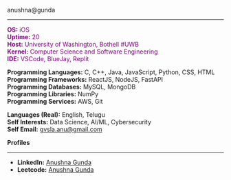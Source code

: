 anushna@gunda
______

<span style="color: purple;">**OS:** iOS  
<span style="color: purple;">**Uptime:** 20  
<span style="color: purple;">**Host:** University of Washington, Bothell #UWB  
<span style="color: purple;">**Kernel:** Computer Science and Software Engineering  
<span style="color: purple;">**IDE:** VSCode, BlueJay, Replit

**Programming Languages:**  C, C++, Java, JavaScript, Python, CSS, HTML  
**Programming Frameworks:**  ReactJS, NodeJS, FastAPI  
**Programming Databases:**  MySQL, MongoDB  
**Programming Libraries:**  NumPy  
**Programming Services:**  AWS, Git  

**Languages (Real):**  English, Telugu  
**Self Interests:**  Data Science, AI/ML, Cybersecurity  
**Self Email:**  [gvsla.anu@gmail.com](mailto:gvsla.anu@gmail.com)  

**Profiles**  
______

- **LinkedIn:** [Anushna Gunda](https://www.linkedin.com/in/anushna-gunda)  
- **Leetcode:** [Anushna Gunda](https://leetcode.com/u/Anushnag/)
